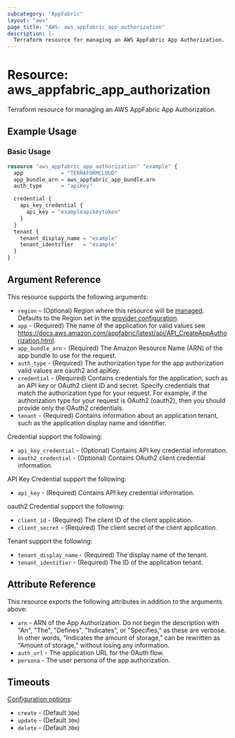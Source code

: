 ```yaml
---
subcategory: "AppFabric"
layout: "aws"
page_title: "AWS: aws_appfabric_app_authorization"
description: |-
  Terraform resource for managing an AWS AppFabric App Authorization.
---
```


# Resource: aws_appfabric_app_authorization

Terraform resource for managing an AWS AppFabric App Authorization.

## Example Usage

### Basic Usage

```terraform
resource "aws_appfabric_app_authorization" "example" {
  app            = "TERRAFORMCLOUD"
  app_bundle_arn = aws_appfabric_app_bundle.arn
  auth_type      = "apiKey"

  credential {
    api_key_credential {
      api_key = "exampleapikeytoken"
    }
  }
  tenant {
    tenant_display_name = "example"
    tenant_identifier   = "example"
  }
}
```

## Argument Reference

This resource supports the following arguments:

* `region` – (Optional) Region where this resource will be [managed](https://docs.aws.amazon.com/general/latest/gr/rande.html#regional-endpoints). Defaults to the Region set in the [provider configuration](https://registry.terraform.io/providers/hashicorp/aws/latest/docs#aws-configuration-reference).
* `app` - (Required) The name of the application for valid values see https://docs.aws.amazon.com/appfabric/latest/api/API_CreateAppAuthorization.html.
* `app_bundle_arn` - (Required) The Amazon Resource Name (ARN) of the app bundle to use for the request.
* `auth_type` - (Required) The authorization type for the app authorization valid values are oauth2 and apiKey.
* `credential` - (Required) Contains credentials for the application, such as an API key or OAuth2 client ID and secret.
Specify credentials that match the authorization type for your request. For example, if the authorization type for your request is OAuth2 (oauth2), then you should provide only the OAuth2 credentials.
* `tenant` - (Required) Contains information about an application tenant, such as the application display name and identifier.

Credential support the following:

* `api_key_credential` - (Optional) Contains API key credential information.
* `oauth2_credential` - (Optional) Contains OAuth2 client credential information.

API Key Credential support the following:

* `api_key` - (Required) Contains API key credential information.

oauth2 Credential support the following:

* `client_id` - (Required) The client ID of the client application.
* `client_secret` - (Required) The client secret of the client application.

Tenant support the following:

* `tenant_display_name` - (Required) The display name of the tenant.
* `tenant_identifier` - (Required) The ID of the application tenant.

## Attribute Reference

This resource exports the following attributes in addition to the arguments above:

* `arn` - ARN of the App Authorization. Do not begin the description with "An", "The", "Defines", "Indicates", or "Specifies," as these are verbose. In other words, "Indicates the amount of storage," can be rewritten as "Amount of storage," without losing any information.
* `auth_url` - The application URL for the OAuth flow.
* `persona` - The user persona of the app authorization.

## Timeouts

[Configuration options](https://developer.hashicorp.com/terraform/language/resources/syntax#operation-timeouts):

* `create` - (Default `30m`)
* `update` - (Default `30m`)
* `delete` - (Default `30m`)
